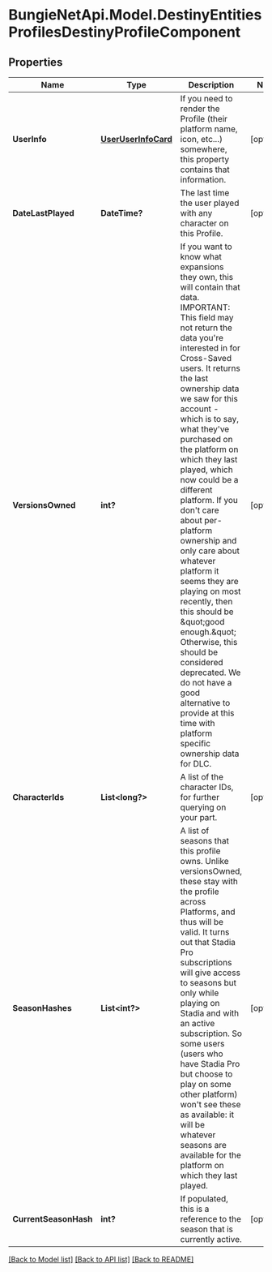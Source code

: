 # BungieNetApi.Model.DestinyEntitiesProfilesDestinyProfileComponent
## Properties

Name | Type | Description | Notes
------------ | ------------- | ------------- | -------------
**UserInfo** | [**UserUserInfoCard**](UserUserInfoCard.md) | If you need to render the Profile (their platform name, icon, etc...) somewhere, this property contains that information. | [optional] 
**DateLastPlayed** | **DateTime?** | The last time the user played with any character on this Profile. | [optional] 
**VersionsOwned** | **int?** | If you want to know what expansions they own, this will contain that data.   IMPORTANT: This field may not return the data you&#39;re interested in for Cross-Saved users. It returns the last ownership data we saw for this account - which is to say, what they&#39;ve purchased on the platform on which they last played, which now could be a different platform.   If you don&#39;t care about per-platform ownership and only care about whatever platform it seems they are playing on most recently, then this should be \&quot;good enough.\&quot; Otherwise, this should be considered deprecated. We do not have a good alternative to provide at this time with platform specific ownership data for DLC. | [optional] 
**CharacterIds** | **List<long?>** | A list of the character IDs, for further querying on your part. | [optional] 
**SeasonHashes** | **List<int?>** | A list of seasons that this profile owns. Unlike versionsOwned, these stay with the profile across Platforms, and thus will be valid.   It turns out that Stadia Pro subscriptions will give access to seasons but only while playing on Stadia and with an active subscription. So some users (users who have Stadia Pro but choose to play on some other platform) won&#39;t see these as available: it will be whatever seasons are available for the platform on which they last played. | [optional] 
**CurrentSeasonHash** | **int?** | If populated, this is a reference to the season that is currently active. | [optional] 

[[Back to Model list]](../README.md#documentation-for-models) [[Back to API list]](../README.md#documentation-for-api-endpoints) [[Back to README]](../README.md)

